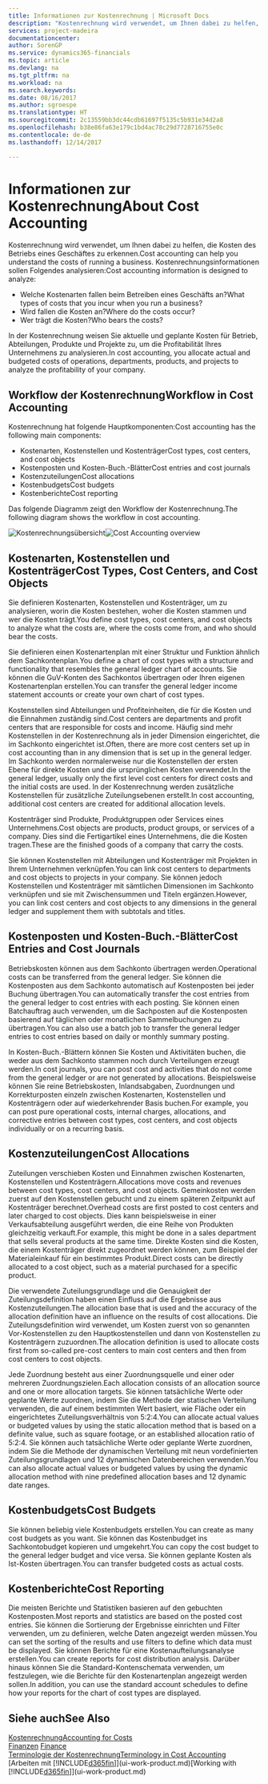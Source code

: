 ```yaml
---
title: Informationen zur Kostenrechnung | Microsoft Docs
description: "Kostenrechnung wird verwendet, um Ihnen dabei zu helfen, die Kosten des Betriebs eines Geschäftes zu erkennen."
services: project-madeira
documentationcenter: 
author: SorenGP
ms.service: dynamics365-financials
ms.topic: article
ms.devlang: na
ms.tgt_pltfrm: na
ms.workload: na
ms.search.keywords: 
ms.date: 08/16/2017
ms.author: sgroespe
ms.translationtype: HT
ms.sourcegitcommit: 2c13559bb3dc44cdb61697f5135c5b931e34d2a8
ms.openlocfilehash: b38e86fa63e179c1bd4ac78c29d7728716755e0c
ms.contentlocale: de-de
ms.lasthandoff: 12/14/2017

---
```

# <a name="about-cost-accounting"></a><span data-ttu-id="0d72d-103">Informationen zur Kostenrechnung</span><span class="sxs-lookup"><span data-stu-id="0d72d-103">About Cost Accounting</span></span>
<span data-ttu-id="0d72d-104">Kostenrechnung wird verwendet, um Ihnen dabei zu helfen, die Kosten des Betriebs eines Geschäftes zu erkennen.</span><span class="sxs-lookup"><span data-stu-id="0d72d-104">Cost accounting can help you understand the costs of running a business.</span></span> <span data-ttu-id="0d72d-105">Kostenrechnungsinformationen sollen Folgendes analysieren:</span><span class="sxs-lookup"><span data-stu-id="0d72d-105">Cost accounting information is designed to analyze:</span></span>  

-   <span data-ttu-id="0d72d-106">Welche Kostenarten fallen beim Betreiben eines Geschäfts an?</span><span class="sxs-lookup"><span data-stu-id="0d72d-106">What types of costs that you incur when you run a business?</span></span>  
-   <span data-ttu-id="0d72d-107">Wird fallen die Kosten an?</span><span class="sxs-lookup"><span data-stu-id="0d72d-107">Where do the costs occur?</span></span>  
-   <span data-ttu-id="0d72d-108">Wer trägt die Kosten?</span><span class="sxs-lookup"><span data-stu-id="0d72d-108">Who bears the costs?</span></span>  

<span data-ttu-id="0d72d-109">In der Kostenrechnung weisen Sie aktuelle und geplante Kosten für Betrieb, Abteilungen, Produkte und Projekte zu, um die Profitabilität Ihres Unternehmens zu analysieren.</span><span class="sxs-lookup"><span data-stu-id="0d72d-109">In cost accounting, you allocate actual and budgeted costs of operations, departments, products, and projects to analyze the profitability of your company.</span></span>  

## <a name="workflow-in-cost-accounting"></a><span data-ttu-id="0d72d-110">Workflow der Kostenrechnung</span><span class="sxs-lookup"><span data-stu-id="0d72d-110">Workflow in Cost Accounting</span></span>  
<span data-ttu-id="0d72d-111">Kostenrechnung hat folgende Hauptkomponenten:</span><span class="sxs-lookup"><span data-stu-id="0d72d-111">Cost accounting has the following main components:</span></span>  

-   <span data-ttu-id="0d72d-112">Kostenarten, Kostenstellen und Kostenträger</span><span class="sxs-lookup"><span data-stu-id="0d72d-112">Cost types, cost centers, and cost objects</span></span>  
-   <span data-ttu-id="0d72d-113">Kostenposten und Kosten-Buch.-Blätter</span><span class="sxs-lookup"><span data-stu-id="0d72d-113">Cost entries and cost journals</span></span>  
-   <span data-ttu-id="0d72d-114">Kostenzuteilungen</span><span class="sxs-lookup"><span data-stu-id="0d72d-114">Cost allocations</span></span>  
-   <span data-ttu-id="0d72d-115">Kostenbudgets</span><span class="sxs-lookup"><span data-stu-id="0d72d-115">Cost budgets</span></span>
-   <span data-ttu-id="0d72d-116">Kostenberichte</span><span class="sxs-lookup"><span data-stu-id="0d72d-116">Cost reporting</span></span>  

<span data-ttu-id="0d72d-117">Das folgende Diagramm zeigt den Workflow der Kostenrechnung.</span><span class="sxs-lookup"><span data-stu-id="0d72d-117">The following diagram shows the workflow in cost accounting.</span></span>  

<span data-ttu-id="0d72d-118">![Kostenrechnungsübersicht](media/costaccountingoverview.png "CostAccountingOverview")</span><span class="sxs-lookup"><span data-stu-id="0d72d-118">![Cost Accounting overview](media/costaccountingoverview.png "CostAccountingOverview")</span></span>  

## <a name="cost-types-cost-centers-and-cost-objects"></a><span data-ttu-id="0d72d-119">Kostenarten, Kostenstellen und Kostenträger</span><span class="sxs-lookup"><span data-stu-id="0d72d-119">Cost Types, Cost Centers, and Cost Objects</span></span>  
<span data-ttu-id="0d72d-120">Sie definieren Kostenarten, Kostenstellen und Kostenträger, um zu analysieren, worin die Kosten bestehen, woher die Kosten stammen und wer die Kosten trägt.</span><span class="sxs-lookup"><span data-stu-id="0d72d-120">You define cost types, cost centers, and cost objects to analyze what the costs are, where the costs come from, and who should bear the costs.</span></span>  

<span data-ttu-id="0d72d-121">Sie definieren einen Kostenartenplan mit einer Struktur und Funktion ähnlich dem Sachkontenplan.</span><span class="sxs-lookup"><span data-stu-id="0d72d-121">You define a chart of cost types with a structure and functionality that resembles the general ledger chart of accounts.</span></span> <span data-ttu-id="0d72d-122">Sie können die GuV-Konten des Sachkontos übertragen oder Ihren eigenen Kostenartenplan erstellen.</span><span class="sxs-lookup"><span data-stu-id="0d72d-122">You can transfer the general ledger income statement accounts or create your own chart of cost types.</span></span>  

<span data-ttu-id="0d72d-123">Kostenstellen sind Abteilungen und Profiteinheiten, die für die Kosten und die Einnahmen zuständig sind.</span><span class="sxs-lookup"><span data-stu-id="0d72d-123">Cost centers are departments and profit centers that are responsible for costs and income.</span></span> <span data-ttu-id="0d72d-124">Häufig sind mehr Kostenstellen in der Kostenrechnung als in jeder Dimension eingerichtet, die im Sachkonto eingerichtet ist.</span><span class="sxs-lookup"><span data-stu-id="0d72d-124">Often, there are more cost centers set up in cost accounting than in any dimension that is set up in the general ledger.</span></span> <span data-ttu-id="0d72d-125">Im Sachkonto werden normalerweise nur die Kostenstellen der ersten Ebene für direkte Kosten und die ursprünglichen Kosten verwendet.</span><span class="sxs-lookup"><span data-stu-id="0d72d-125">In the general ledger, usually only the first level cost centers for direct costs and the initial costs are used.</span></span> <span data-ttu-id="0d72d-126">In der Kostenrechnung werden zusätzliche Kostenstellen für zusätzliche Zuteilungsebenen erstellt.</span><span class="sxs-lookup"><span data-stu-id="0d72d-126">In cost accounting, additional cost centers are created for additional allocation levels.</span></span>  

<span data-ttu-id="0d72d-127">Kostenträger sind Produkte, Produktgruppen oder Services eines Unternehmens.</span><span class="sxs-lookup"><span data-stu-id="0d72d-127">Cost objects are products, product groups, or services of a company.</span></span> <span data-ttu-id="0d72d-128">Dies sind die Fertigartikel eines Unternehmens, die die Kosten tragen.</span><span class="sxs-lookup"><span data-stu-id="0d72d-128">These are the finished goods of a company that carry the costs.</span></span>  

<span data-ttu-id="0d72d-129">Sie können Kostenstellen mit Abteilungen und Kostenträger mit Projekten in Ihrem Unternehmen verknüpfen.</span><span class="sxs-lookup"><span data-stu-id="0d72d-129">You can link cost centers to departments and cost objects to projects in your company.</span></span> <span data-ttu-id="0d72d-130">Sie können jedoch Kostenstellen und Kostenträger mit sämtlichen Dimensionen im Sachkonto verknüpfen und sie mit Zwischensummen und Titeln ergänzen.</span><span class="sxs-lookup"><span data-stu-id="0d72d-130">However, you can link cost centers and cost objects to any dimensions in the general ledger and supplement them with subtotals and titles.</span></span>  

## <a name="cost-entries-and-cost-journals"></a><span data-ttu-id="0d72d-131">Kostenposten und Kosten-Buch.-Blätter</span><span class="sxs-lookup"><span data-stu-id="0d72d-131">Cost Entries and Cost Journals</span></span>  
<span data-ttu-id="0d72d-132">Betriebskosten können aus dem Sachkonto übertragen werden.</span><span class="sxs-lookup"><span data-stu-id="0d72d-132">Operational costs can be transferred from the general ledger.</span></span> <span data-ttu-id="0d72d-133">Sie können die Kostenposten aus dem Sachkonto automatisch auf Kostenposten bei jeder Buchung übertragen.</span><span class="sxs-lookup"><span data-stu-id="0d72d-133">You can automatically transfer the cost entries from the general ledger to cost entries with each posting.</span></span> <span data-ttu-id="0d72d-134">Sie können einen Batchauftrag auch verwenden, um die Sachposten auf die Kostenposten basierend auf täglichen oder monatlichen Sammelbuchungen zu übertragen.</span><span class="sxs-lookup"><span data-stu-id="0d72d-134">You can also use a batch job to transfer the general ledger entries to cost entries based on daily or monthly summary posting.</span></span>  

<span data-ttu-id="0d72d-135">In Kosten-Buch.-Blättern können Sie Kosten und Aktivitäten buchen, die weder aus dem Sachkonto stammen noch durch Verteilungen erzeugt werden.</span><span class="sxs-lookup"><span data-stu-id="0d72d-135">In cost journals, you can post cost and activities that do not come from the general ledger or are not generated by allocations.</span></span> <span data-ttu-id="0d72d-136">Beispielsweise können Sie reine Betriebskosten, Inlandsabgaben, Zuordnungen und Korrekturposten einzeln zwischen Kostenarten, Kostenstellen und Kostenträgern oder auf wiederkehrender Basis buchen.</span><span class="sxs-lookup"><span data-stu-id="0d72d-136">For example, you can post pure operational costs, internal charges, allocations, and corrective entries between cost types, cost centers, and cost objects individually or on a recurring basis.</span></span>  

## <a name="cost-allocations"></a><span data-ttu-id="0d72d-137">Kostenzuteilungen</span><span class="sxs-lookup"><span data-stu-id="0d72d-137">Cost Allocations</span></span>  
<span data-ttu-id="0d72d-138">Zuteilungen verschieben Kosten und Einnahmen zwischen Kostenarten, Kostenstellen und Kostenträgern.</span><span class="sxs-lookup"><span data-stu-id="0d72d-138">Allocations move costs and revenues between cost types, cost centers, and cost objects.</span></span> <span data-ttu-id="0d72d-139">Gemeinkosten werden zuerst auf den Kostenstellen gebucht und zu einem späteren Zeitpunkt auf Kostenträger berechnet.</span><span class="sxs-lookup"><span data-stu-id="0d72d-139">Overhead costs are first posted to cost centers and later charged to cost objects.</span></span> <span data-ttu-id="0d72d-140">Dies kann beispielsweise in einer Verkaufsabteilung ausgeführt werden, die eine Reihe von Produkten gleichzeitig verkauft.</span><span class="sxs-lookup"><span data-stu-id="0d72d-140">For example, this might be done in a sales department that sells several products at the same time.</span></span> <span data-ttu-id="0d72d-141">Direkte Kosten sind die Kosten, die einem Kostenträger direkt zugeordnet werden können, zum Beispiel der Materialeinkauf für ein bestimmtes Produkt.</span><span class="sxs-lookup"><span data-stu-id="0d72d-141">Direct costs can be directly allocated to a cost object, such as a material purchased for a specific product.</span></span>  

<span data-ttu-id="0d72d-142">Die verwendete Zuteilungsgrundlage und die Genauigkeit der Zuteilungsdefinition haben einen Einfluss auf die Ergebnisse aus Kostenzuteilungen.</span><span class="sxs-lookup"><span data-stu-id="0d72d-142">The allocation base that is used and the accuracy of the allocation definition have an influence on the results of cost allocations.</span></span> <span data-ttu-id="0d72d-143">Die Zuteilungsdefinition wird verwendet, um Kosten zuerst von so genannten Vor-Kostenstellen zu den Hauptkostenstellen und dann von Kostenstellen zu Kostenträgern zuzuordnen.</span><span class="sxs-lookup"><span data-stu-id="0d72d-143">The allocation definition is used to allocate costs first from so-called pre-cost centers to main cost centers and then from cost centers to cost objects.</span></span>  

<span data-ttu-id="0d72d-144">Jede Zuordnung besteht aus einer Zuordnungsquelle und einer oder mehreren Zuordnungszielen.</span><span class="sxs-lookup"><span data-stu-id="0d72d-144">Each allocation consists of an allocation source and one or more allocation targets.</span></span> <span data-ttu-id="0d72d-145">Sie können tatsächliche Werte oder geplante Werte zuordnen, indem Sie die Methode der statischen Verteilung verwenden, die auf einem bestimmten Wert basiert, wie Fläche oder ein eingerichtetes Zuteilungsverhältnis von 5:2:4.</span><span class="sxs-lookup"><span data-stu-id="0d72d-145">You can allocate actual values or budgeted values by using the static allocation method that is based on a definite value, such as square footage, or an established allocation ratio of 5:2:4.</span></span> <span data-ttu-id="0d72d-146">Sie können auch tatsächliche Werte oder geplante Werte zuordnen, indem Sie die Methode der dynamischen Verteilung mit neun vordefinierten Zuteilungsgrundlagen und 12 dynamischen Datenbereichen verwenden.</span><span class="sxs-lookup"><span data-stu-id="0d72d-146">You can also allocate actual values or budgeted values by using the dynamic allocation method with nine predefined allocation bases and 12 dynamic date ranges.</span></span>  

## <a name="cost-budgets"></a><span data-ttu-id="0d72d-147">Kostenbudgets</span><span class="sxs-lookup"><span data-stu-id="0d72d-147">Cost Budgets</span></span>  
<span data-ttu-id="0d72d-148">Sie können beliebig viele Kostenbudgets erstellen.</span><span class="sxs-lookup"><span data-stu-id="0d72d-148">You can create as many cost budgets as you want.</span></span> <span data-ttu-id="0d72d-149">Sie können das Kostenbudget ins Sachkontobudget kopieren und umgekehrt.</span><span class="sxs-lookup"><span data-stu-id="0d72d-149">You can copy the cost budget to the general ledger budget and vice versa.</span></span> <span data-ttu-id="0d72d-150">Sie können geplante Kosten als Ist-Kosten übertragen.</span><span class="sxs-lookup"><span data-stu-id="0d72d-150">You can transfer budgeted costs as actual costs.</span></span>  

## <a name="cost-reporting"></a><span data-ttu-id="0d72d-151">Kostenberichte</span><span class="sxs-lookup"><span data-stu-id="0d72d-151">Cost Reporting</span></span>  
<span data-ttu-id="0d72d-152">Die meisten Berichte und Statistiken basieren auf den gebuchten Kostenposten.</span><span class="sxs-lookup"><span data-stu-id="0d72d-152">Most reports and statistics are based on the posted cost entries.</span></span> <span data-ttu-id="0d72d-153">Sie können die Sortierung der Ergebnisse einrichten und Filter verwenden, um zu definieren, welche Daten angezeigt werden müssen.</span><span class="sxs-lookup"><span data-stu-id="0d72d-153">You can set the sorting of the results and use filters to define which data must be displayed.</span></span> <span data-ttu-id="0d72d-154">Sie können Berichte für eine Kostenaufteilungsanalyse erstellen.</span><span class="sxs-lookup"><span data-stu-id="0d72d-154">You can create reports for cost distribution analysis.</span></span> <span data-ttu-id="0d72d-155">Darüber hinaus können Sie die Standard-Kontenschemata verwenden, um festzulegen, wie die Berichte für den Kostenartenplan angezeigt werden sollen.</span><span class="sxs-lookup"><span data-stu-id="0d72d-155">In addition, you can use the standard account schedules to define how your reports for the chart of cost types are displayed.</span></span>  

## <a name="see-also"></a><span data-ttu-id="0d72d-156">Siehe auch</span><span class="sxs-lookup"><span data-stu-id="0d72d-156">See Also</span></span>  
 [<span data-ttu-id="0d72d-157">Kostenrechnung</span><span class="sxs-lookup"><span data-stu-id="0d72d-157">Accounting for Costs</span></span>](finance-manage-cost-accounting.md)  
 <span data-ttu-id="0d72d-158">[Finanzen](finance.md) </span><span class="sxs-lookup"><span data-stu-id="0d72d-158">[Finance](finance.md) </span></span>  
 [<span data-ttu-id="0d72d-159">Terminologie der Kostenrechnung</span><span class="sxs-lookup"><span data-stu-id="0d72d-159">Terminology in Cost Accounting</span></span>](finance-terminology-in-cost-accounting.md)  
 <span data-ttu-id="0d72d-160">[Arbeiten mit [!INCLUDE[d365fin](includes/d365fin_md.md)]](ui-work-product.md)</span><span class="sxs-lookup"><span data-stu-id="0d72d-160">[Working with [!INCLUDE[d365fin](includes/d365fin_md.md)]](ui-work-product.md)</span></span>

